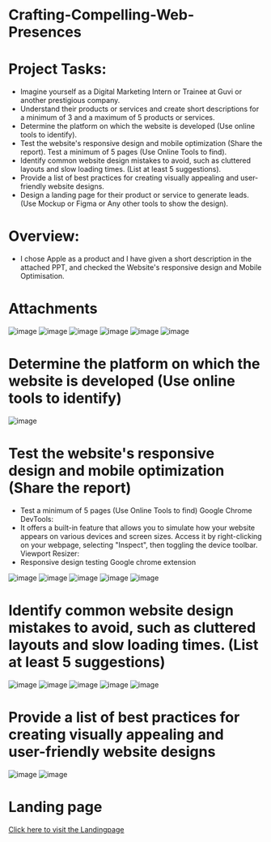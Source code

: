 # Crafting-Compelling-Web-Presences
# Project Tasks:

- Imagine yourself as a Digital Marketing Intern or Trainee at Guvi or another prestigious company.
- Understand their products or services and create short descriptions for a minimum of 3 and a maximum of 5 products or services.
- Determine the platform on which the website is developed (Use online tools to identify).
- Test the website's responsive design and mobile optimization (Share the report). Test a minimum of 5 pages (Use Online Tools to find).
- Identify common website design mistakes to avoid, such as cluttered layouts and slow loading times. (List at least 5 suggestions).
- Provide a list of best practices for creating visually appealing and user-friendly website designs.
- Design a landing page for their product or service to generate leads. (Use Mockup or Figma or Any other tools to show the design).

# Overview:
- I chose Apple as a product and I have given a short description in the attached PPT, and checked the Website's responsive design and Mobile Optimisation.

# Attachments
![image](https://github.com/user-attachments/assets/853add95-bd47-4fa0-be4d-5adfd8fd77a7)
![image](https://github.com/user-attachments/assets/9e896661-fd7a-476b-bb36-21e7d5ff9004)
![image](https://github.com/user-attachments/assets/f7798671-1077-4026-8b03-3bf61f57ae75)
![image](https://github.com/user-attachments/assets/3d0a4767-8495-4c49-922f-b89f0c7d23e9)
![image](https://github.com/user-attachments/assets/6cc1aa52-e1c0-40ea-98b5-96d964503cf9)
![image](https://github.com/user-attachments/assets/3bdca5ac-f98d-4050-8f54-a7b6b56e3b11)

# Determine the platform on which the website is developed (Use online tools to identify)
![image](https://github.com/user-attachments/assets/0e0fde6a-942d-4d39-ae30-1d4bc4ee4e2a)

# Test the website's responsive design and mobile optimization (Share the report)
- Test a minimum of 5 pages (Use Online Tools to find)
Google Chrome DevTools: 
- It offers a built-in feature that allows you to simulate how your website appears on various devices and screen sizes. Access it by right-clicking on your webpage, selecting "Inspect", then toggling the device toolbar.
Viewport Resizer:
- Responsive design testing Google chrome extension

![image](https://github.com/user-attachments/assets/b31b8eeb-ff05-4536-aa33-694fc120806a)
![image](https://github.com/user-attachments/assets/6dd39edc-64d9-4a2e-8ecf-274752253c76)
![image](https://github.com/user-attachments/assets/9ac5405b-68b7-47ba-b985-a9e0d36061c4)
![image](https://github.com/user-attachments/assets/96284629-beed-4bf3-8d9b-f1bc8f25d0dd)
![image](https://github.com/user-attachments/assets/dfc490c2-ea49-4ae4-bf88-fcf26034ab0e)

# Identify common website design mistakes to avoid, such as cluttered layouts and slow loading times. (List at least 5 suggestions)
![image](https://github.com/user-attachments/assets/7e4f9885-8291-4118-9810-410166224e15)
![image](https://github.com/user-attachments/assets/600a6022-6d2d-4152-9ca2-d0c6e8c841d8)
![image](https://github.com/user-attachments/assets/eb6b60cc-d94a-43cf-a367-f95010ad6d95)
![image](https://github.com/user-attachments/assets/06540979-0aed-4742-bb1a-93f22fa69c79)
![image](https://github.com/user-attachments/assets/e243a1e5-0515-4af2-ba41-2df09eee246a)

# Provide a list of best practices for creating visually appealing and user-friendly website designs
![image](https://github.com/user-attachments/assets/e5e6e132-5f36-416b-a8e5-722831d9d395)
![image](https://github.com/user-attachments/assets/f67f72a5-f9a2-437c-ade9-019ec91352fa)

# Landing page
[Click here to visit the Landingpage](https://appledesign.my.canva.site/)














